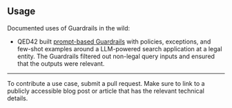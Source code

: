## Usage

Documented uses of Guardrails in the wild:
* QED42 built [prompt-based Guardrails](https://www.qed42.com/insights/building-simple-effective-prompt-based-guardrails) with policies, exceptions, and few-shot examples around a LLM-powered search application at a legal entity. The Guardrails filtered out non-legal query inputs and ensured that the outputs were relevant.


-------
To contribute a use case, submit a pull request. Make sure to link to a publicly accessible blog post or article that has the relevant technical details.

